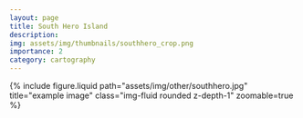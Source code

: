 ```yaml
---
layout: page
title: South Hero Island
description: 
img: assets/img/thumbnails/southhero_crop.png
importance: 2
category: cartography
---
```


<div class="row justify-content-sm-center">
  <div class="col-12 mt-3 mt-md-0">
    {% include figure.liquid path="assets/img/other/southhero.jpg" title="example image" class="img-fluid rounded z-depth-1" zoomable=true %}
  </div>
</div>



